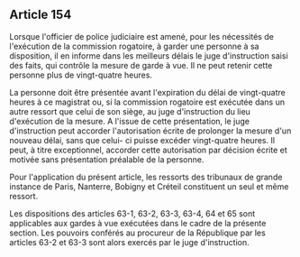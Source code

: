 Article 154
----
Lorsque l'officier de police judiciaire est amené, pour les nécessités de
l'exécution de la commission rogatoire, à garder une personne à sa disposition,
il en informe dans les meilleurs délais le juge d'instruction saisi des faits,
qui contrôle la mesure de garde à vue. Il ne peut retenir cette personne plus de
vingt-quatre heures.

La personne doit être présentée avant l'expiration du délai de vingt-quatre
heures à ce magistrat ou, si la commission rogatoire est exécutée dans un autre
ressort que celui de son siège, au juge d'instruction du lieu d'exécution de la
mesure. A l'issue de cette présentation, le juge d'instruction peut accorder
l'autorisation écrite de prolonger la mesure d'un nouveau délai, sans que celui-
ci puisse excéder vingt-quatre heures. Il peut, à titre exceptionnel, accorder
cette autorisation par décision écrite et motivée sans présentation préalable de
la personne.

Pour l'application du présent article, les ressorts des tribunaux de grande
instance de Paris, Nanterre, Bobigny et Créteil constituent un seul et même
ressort.

Les dispositions des articles 63-1, 63-2, 63-3, 63-4, 64 et 65 sont applicables
aux gardes à vue exécutées dans le cadre de la présente section. Les pouvoirs
conférés au procureur de la République par les articles 63-2 et 63-3 sont alors
exercés par le juge d'instruction.
